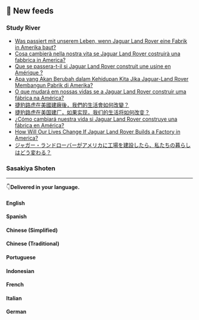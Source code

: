 <!--　ここは手動でアイスブレイク分 -->

## 📰 New feeds
### Study River
- [Was passiert mit unserem Leben, wenn Jaguar Land Rover eine Fabrik in Amerika baut?](https://studyriver.jp/de/was-passiert-mit-unserem-leben-wenn-jaguar-land-rover-eine-fabrik-in-amerika-baut/)
- [Cosa cambierà nella nostra vita se Jaguar Land Rover costruirà una fabbrica in America?](https://studyriver.jp/it/cosa-cambiera-nella-nostra-vita-se-jaguar-land-rover-costruira-una-fabbrica-in-america/)
- [Que se passera-t-il si Jaguar Land Rover construit une usine en Amérique ?](https://studyriver.jp/fr/que-se-passera-t-il-si-jaguar-land-rover-construit-une-usine-en-amerique/)
- [Apa yang Akan Berubah dalam Kehidupan Kita Jika Jaguar-Land Rover Membangun Pabrik di Amerika?](https://studyriver.jp/id/apa-yang-akan-berubah-dalam-kehidupan-kita-jika-jaguar-land-rover-membangun-pabrik-di-amerika/)
- [O que mudará em nossas vidas se a Jaguar Land Rover construir uma fábrica na América?](https://studyriver.jp/pt/o-que-mudara-em-nossas-vidas-se-a-jaguar-land-rover-construir-uma-fabrica-na-america/)
- [捷豹路虎在美國建廠後，我們的生活會如何改變？](https://studyriver.jp/zhhant/jie-bao-lu-hu-zai-mei-guo-jian-chang-hou-wo-men-de-sheng-huo-hui-ru-he-gai-bian/)
- [捷豹路虎在美国建厂，如果实现，我们的生活将如何改变？](https://studyriver.jp/zhhans/jie-bao-lu-hu-zai-mei-guo-jian-han-ru-guo-shi-xian-wo-men-de-sheng-huo-jiang-ru-he-gai-bian/)
- [¿Cómo cambiará nuestra vida si Jaguar Land Rover construye una fábrica en América?](https://studyriver.jp/es/como-cambiara-nuestra-vida-si-jaguar-land-rover-construye-una-fabrica-en-america/)
- [How Will Our Lives Change If Jaguar Land Rover Builds a Factory in America?](https://studyriver.jp/en/how-will-our-lives-change-if-jaguar-land-rover-builds-a-factory-in-america/)
- [ジャガー・ランドローバーがアメリカに工場を建設したら、私たちの暮らしはどう変わる？](https://studyriver.jp/%e3%82%b8%e3%83%a3%e3%82%ac%e3%83%bc%e3%83%bb%e3%83%a9%e3%83%b3%e3%83%89%e3%83%ad%e3%83%bc%e3%83%90%e3%83%bc%e3%81%8c%e3%82%a2%e3%83%a1%e3%83%aa%e3%82%ab%e3%81%ab%e5%b7%a5%e5%a0%b4%e3%82%92%e5%bb%ba/)

### Sasakiya Shoten

<!--　Roadto2112が完成次第挿入する -->

---
👇**Delivered in your language.**

#### English

#### Spanish

#### Chinese (Simplified)

#### Chinese (Traditional)

#### Portuguese

#### Indonesian

#### French

#### Italian

#### German
